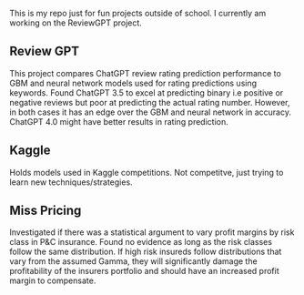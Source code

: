 This is my repo just for fun projects outside of school. I currently am working on the ReviewGPT project.

## Review GPT
This project compares ChatGPT review rating prediction performance to GBM and neural network models used for rating predictions using keywords. Found ChatGPT 3.5 to excel at predicting binary i.e positive or negative reviews but poor at predicting
the actual rating number. However, in both cases it has an edge over the GBM and neural network in accuracy. ChatGPT 4.0 might have better results in rating prediction.

## Kaggle
Holds models used in Kaggle competitions. Not competitve, just trying to learn new techniques/strategies.

## Miss Pricing
Investigated if there was a statistical argument to vary profit margins by risk class in P&C insurance. Found no evidence as long as the risk classes follow the same distribution. If high risk insureds
follow distributions that vary from the assumed Gamma, they will significantly damage the profitability of the insurers portfolio and should have an increased profit margin to compensate.

